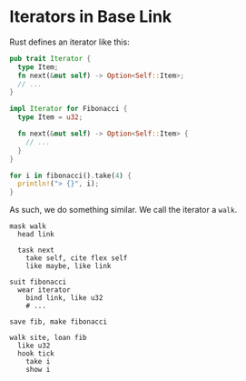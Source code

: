 # Iterators in Base Link

Rust defines an iterator like this:

```rs
pub trait Iterator {
  type Item;
  fn next(&mut self) -> Option<Self::Item>;
  // ...
}

impl Iterator for Fibonacci {
  type Item = u32;

  fn next(&mut self) -> Option<Self::Item> {
    // ...
  }
}

for i in fibonacci().take(4) {
  println!("> {}", i);
}
```

As such, we do something similar. We call the iterator a `walk`.

```
mask walk
  head link

  task next
    take self, cite flex self
    like maybe, like link

suit fibonacci
  wear iterator
    bind link, like u32
    # ...

save fib, make fibonacci

walk site, loan fib
  like u32
  hook tick
    take i
    show i
```
